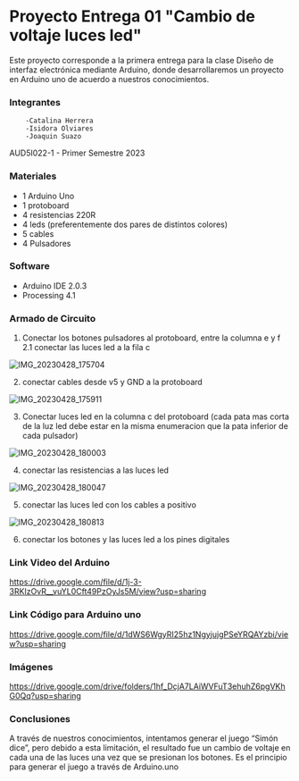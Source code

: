 # Proyecto Entrega 01 "Cambio de voltaje luces led"

   Este proyecto corresponde a la primera entrega para la clase Diseño de interfaz electrónica mediante Arduino, donde desarrollaremos un proyecto en Arduino uno de acuerdo a nuestros conocimientos.
   
   ### Integrantes
        -Catalina Herrera
        -Isidora Olviares
        -Joaquin Suazo
AUD5I022-1 - Primer Semestre 2023

### Materiales
  - 1 Arduino Uno
  - 1 protoboard
  - 4 resistencias 220R
  - 4 leds (preferentemente dos pares de distintos colores)
  - 5 cables
  - 4 Pulsadores

### Software
  - Arduino IDE 2.0.3
  - Processing 4.1

### Armado de Circuito
  1. Conectar los botones pulsadores al protoboard, entre la columna e y f
  2.1 conectar las luces led a la fila c

![IMG_20230428_175704](https://user-images.githubusercontent.com/128843818/235262026-37edf61e-9af8-410b-a3c1-8c904824a000.jpg)

  2. conectar cables desde v5 y GND a la protoboard
  
![IMG_20230428_175911](https://user-images.githubusercontent.com/128843818/235262245-b360665c-53b4-4510-9a48-2b6d0b280712.jpg)

  3. Conectar luces led en la columna c del protoboard (cada pata mas corta de la luz led debe estar en la misma enumeracion que la pata inferior de cada pulsador)
  
 ![IMG_20230428_180003](https://user-images.githubusercontent.com/128843818/235262281-15e0fcdb-3a53-4d57-9a40-117c6024ab39.jpg)

  
  4.  conectar las resistencias a las luces led
  
  ![IMG_20230428_180047](https://user-images.githubusercontent.com/128843818/235262327-19545176-77e6-4522-845e-88ca65177dc3.jpg)

  5.  conectar las luces led con los cables a positivo
  
  ![IMG_20230428_180813](https://user-images.githubusercontent.com/128843818/235262378-90094f48-820b-4b92-9146-9ffa74a1ac66.jpg)
  
  6.  conectar los botones y las luces led a los pines digitales
   
 ### Link Video del Arduino
 
 https://drive.google.com/file/d/1j-3-3RKIzOvR__vuYL0Cft49PzOyJs5M/view?usp=sharing
 
### Link Código para Arduino uno

https://drive.google.com/file/d/1dWS6WgyRI25hz1NgyjujgPSeYRQAYzbi/view?usp=sharing

### Imágenes

https://drive.google.com/drive/folders/1hf_DcjA7LAiWVFuT3ehuhZ6pgVKhG0Qq?usp=sharing

### Conclusiones
A través de nuestros conocimientos, intentamos generar el juego “Simón dice”, pero debido a esta limitación, el resultado fue un cambio de voltaje en cada una de las luces una vez que se presionan los botones. Es el principio para generar el juego a través de Arduino.uno

